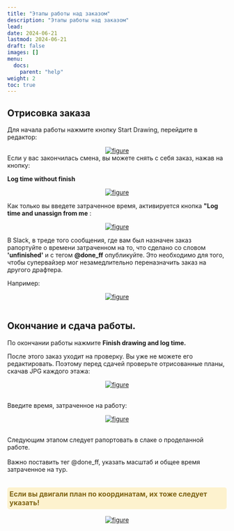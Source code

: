 ```yaml
---
title: "Этапы работы над заказом"
description: "Этапы работы над заказом"
lead:
date: 2024-06-21
lastmod: 2024-06-21
draft: false
images: []
menu:
  docs:
    parent: "help"
weight: 2
toc: true
---
```


<head>
<meta charset="utf-8">
<title>Lightbox Example</title>
<link rel="stylesheet" href="https://cdnjs.cloudflare.com/ajax/libs/lightbox2/2.11.0/css/lightbox.css">
</head>
<body>

## Отрисовка заказа

Для начала работы нажмите кнопку Start Drawing, перейдите в редактор:
<div style="text-align: center;">
  <a href="/21.55.00.png" data-lightbox="example-1">
    <img src="/21.55.00.png" alt="figure" />
  </a>
</div>
Если у вас закончилась смена, вы можете снять с себя заказ, нажав на кнопку:

**Log time without finish**

<div style="text-align: center;">
  <a href="/21.55.29.png" data-lightbox="example-1" >
    <img src="/21.55.29.png" alt="figure"  />
  </a>
</div>

Как только вы введете затраченное время, активируется кнопка **"Log time and unassign from me** :
<div style="text-align: center;">
  <a href="/21.55.32.png" data-lightbox="example-1" >
    <img src="/21.55.32.png" alt="figure" />
  </a>
</div>

В Slack, в треде того сообщения, где вам был назначен заказ рапортуйте о времени затраченном на то, что сделано со словом **'unfinished'** и с тегом **@done_ff** опубликуйте. Это необходимо  для того, чтобы супервайзер мог незамедлительно переназначить заказ на другого драфтера.

Например:
<div style="text-align: center;">
  <a href="/21.56.03.png" data-lightbox="example-1" >
    <img src="/21.56.03.png" alt="figure"  />
  </a>
</div>

<br>

## Окончание и сдача работы.


По окончании работы нажмите   **Finish drawing and log time.**

После этого заказ уходит на проверку. Вы уже не можете его редактировать. Поэтому перед сдачей проверьте отрисованные планы, скачав JPG каждого этажа:

<div style="text-align: center;">
  <a href="/21.56.38.png" data-lightbox="example-1" >
    <img src="/21.56.38.png" alt="figure"  />
  </a>
</div>
<br>

Введите время, затраченное на работу:
<div style="text-align: center;">
  <a href="/21.57.19.png" data-lightbox="example-1" >
    <img src="/21.57.19.png" alt="figure"  />
  </a>
</div>
<br>

Следующим этапом следует рапортовать в слаке о проделанной работе.
<br>
<br>
Важно поставить тег @done_ff, указать масштаб и общее время затраченное на тур.
<br>
<br>
<p style="color: #7F6416; background-color: #FDF2CE; padding: 5px; border-radius: 5px; font-size: 16px; ">
  <strong>Если вы двигали план по координатам, их тоже следует указать!</strong>
</p>
<div style="text-align: center;">
  <a href="/21.58.22.png" data-lightbox="example-1" >
    <img src="/21.58.22.png" alt="figure"  />
  </a>
</div>

<script src="https://cdnjs.cloudflare.com/ajax/libs/jquery/3.3.1/jquery.min.js"></script>
<script src="https://stackpath.bootstrapcdn.com/bootstrap/4.3.1/js/bootstrap.min.js"></script>
<script src="https://cdnjs.cloudflare.com/ajax/libs/lightbox2/2.11.0/js/lightbox.js"></script>
</body>

